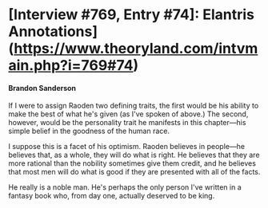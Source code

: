 # [Interview #769, Entry #74]: Elantris Annotations](https://www.theoryland.com/intvmain.php?i=769#74)

#### Brandon Sanderson

If I were to assign Raoden two defining traits, the first would be his ability to make the best of what he's given (as I've spoken of above.) The second, however, would be the personality trait he manifests in this chapter—his simple belief in the goodness of the human race.

I suppose this is a facet of his optimism. Raoden believes in people—he believes that, as a whole, they will do what is right. He believes that they are more rational than the nobility sometimes give them credit, and he believes that most men will do what is good if they are presented with all of the facts.

He really is a noble man. He's perhaps the only person I've written in a fantasy book who, from day one, actually deserved to be king.

